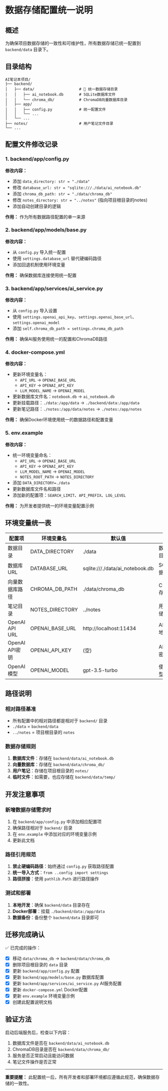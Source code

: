# 数据存储配置统一说明

## 概述

为确保项目数据存储的一致性和可维护性，所有数据存储已统一配置到 `backend/data` 目录下。

## 目录结构

```
AI笔记本项目/
├── backend/
│   ├── data/                    # 🎯 统一数据存储目录
│   │   ├── ai_notebook.db       # SQLite数据库文件
│   │   └── chroma_db/           # ChromaDB向量数据库目录
│   ├── app/
│   │   ├── config.py            # 统一配置文件
│   │   └── ...
│   └── ...
├── notes/                       # 用户笔记文件目录
└── ...
```

## 配置文件修改记录

### 1. backend/app/config.py
**修改内容：**
- 添加 `data_directory: str = "./data"`
- 修改 `database_url: str = "sqlite:///./data/ai_notebook.db"`
- 添加 `chroma_db_path: str = "./data/chroma_db"`
- 修改 `notes_directory: str = "../notes"` (指向项目根目录的notes)
- 添加自动创建目录的逻辑

**作用：** 作为所有数据路径配置的单一来源

### 2. backend/app/models/base.py
**修改内容：**
- 从 `config.py` 导入统一配置
- 使用 `settings.database_url` 替代硬编码路径
- 添加回退机制使用环境变量

**作用：** 确保数据库连接使用统一配置

### 3. backend/app/services/ai_service.py
**修改内容：**
- 从 `config.py` 导入设置
- 使用 `settings.openai_api_key`、`settings.openai_base_url`、`settings.openai_model`
- 添加 `self.chroma_db_path = settings.chroma_db_path`

**作用：** 确保AI服务使用统一的配置和ChromaDB路径

### 4. docker-compose.yml
**修改内容：**
- 更新环境变量名：
  - `API_URL` → `OPENAI_BASE_URL`
  - `API_KEY` → `OPENAI_API_KEY`
  - `LLM_MODEL_NAME` → `OPENAI_MODEL`
- 更新数据库文件名：`notebook.db` → `ai_notebook.db`
- 更新挂载路径：`./data:/app/data` → `./backend/data:/app/data`
- 更新笔记路径：`./notes:/app/data/notes` → `./notes:/app/notes`

**作用：** 确保Docker环境使用统一的数据路径和配置变量

### 5. env.example
**修改内容：**
- 统一环境变量命名：
  - `API_URL` → `OPENAI_BASE_URL`
  - `API_KEY` → `OPENAI_API_KEY`
  - `LLM_MODEL_NAME` → `OPENAI_MODEL`
  - `NOTES_ROOT_PATH` → `NOTES_DIRECTORY`
- 添加 `DATA_DIRECTORY=./data`
- 更新数据库文件名和路径
- 添加新的配置项：`SEARCH_LIMIT`、`API_PREFIX`、`LOG_LEVEL`

**作用：** 为开发者提供统一的环境变量配置示例

## 环境变量统一表

| 配置项 | 环境变量名 | 默认值 | 说明 |
|--------|------------|--------|------|
| 数据目录 | DATA_DIRECTORY | ./data | 数据存储根目录 |
| 数据库URL | DATABASE_URL | sqlite:///./data/ai_notebook.db | SQLite数据库路径 |
| 向量数据库路径 | CHROMA_DB_PATH | ./data/chroma_db | ChromaDB存储路径 |
| 笔记目录 | NOTES_DIRECTORY | ../notes | 用户笔记存储目录 |
| OpenAI API URL | OPENAI_BASE_URL | http://localhost:11434 | AI服务API地址 |
| OpenAI API密钥 | OPENAI_API_KEY | (空) | AI服务API密钥 |
| OpenAI模型 | OPENAI_MODEL | gpt-3.5-turbo | 使用的AI模型名称 |

## 路径说明

### 相对路径基准
- 所有配置中的相对路径都是相对于 `backend/` 目录
- `./data` = `backend/data`
- `../notes` = 项目根目录的 `notes`

### 数据存储规则
1. **数据库文件**：存储在 `backend/data/ai_notebook.db`
2. **向量数据库**：存储在 `backend/data/chroma_db/`
3. **用户笔记**：存储在项目根目录的 `notes/`
4. **临时文件**：如需要，也应存储在 `backend/data/temp/`

## 开发注意事项

### 新增数据存储需求时
1. 在 `backend/app/config.py` 中添加相应配置项
2. 确保路径相对于 `backend/` 目录
3. 在 `env.example` 中添加对应的环境变量示例
4. 更新此文档

### 路径引用规范
1. **禁止硬编码路径**：始终通过 `config.py` 获取路径配置
2. **统一导入方式**：`from ..config import settings`
3. **路径拼接**：使用 `pathlib.Path` 进行路径操作

### 测试和部署
1. **本地开发**：确保 `backend/data` 目录存在
2. **Docker部署**：挂载 `./backend/data:/app/data`
3. **数据备份**：备份整个 `backend/data` 目录即可

## 迁移完成确认

✅ 已完成的操作：
- [x] 移动 `data/chroma_db` → `backend/data/chroma_db`
- [x] 删除项目根目录的 `data` 目录
- [x] 更新 `backend/app/config.py` 配置
- [x] 更新 `backend/app/models/base.py` 数据库配置
- [x] 更新 `backend/app/services/ai_service.py` AI服务配置
- [x] 更新 `docker-compose.yml` Docker配置
- [x] 更新 `env.example` 环境变量示例
- [x] 创建此配置说明文档

## 验证方法

启动后端服务后，检查以下内容：
1. 数据库文件是否在 `backend/data/ai_notebook.db`
2. ChromaDB目录是否在 `backend/data/chroma_db/`
3. 服务是否正常启动且能访问数据
4. 笔记文件操作是否正常

---

**重要提醒：** 此配置统一后，所有开发者和部署环境都应遵循此规范，确保数据存储的一致性。 